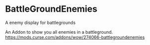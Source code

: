# BattleGroundEnemies
A enemy display for battlegrounds


An Addon to show you all enemies in a battleground. https://mods.curse.com/addons/wow/274066-battlegroundenemies
